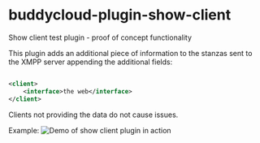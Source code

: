 buddycloud-plugin-show-client
=============================

Show client test plugin - proof of concept functionality

This plugin adds an additional piece of information to the stanzas sent to the XMPP 
server appending the additional fields:

```xml

<client>
    <interface>the web</interface>
</client>
```

Clients not providing the data do not cause issues.

Example:
![Demo of show client plugin in action](../../raw/master/show-client-0.1.0/docs/screen-shot.png)